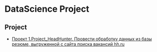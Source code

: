 # DataScience Project

## Project

* [Проект 1.Project_HeadHunter. Провести обработку данных из базы резюме, выгруженной с сайта поиска вакансий hh.ru](https://github.com/AbiNazim/Study_DataScience/tree/main/Project_hh)
